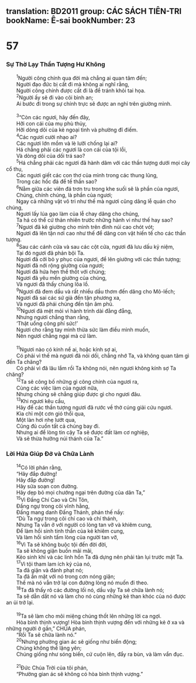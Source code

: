 translation: BD2011
group: CÁC SÁCH TIÊN-TRI
bookName: Ê-sai 
bookNumber: 23
-------

<div class="title"><h1>57</h1><h3>Sự Thờ Lạy Thần Tượng Hư Không</h3></div>
<span class="verse es_57_1">  <sup>1</sup>Người công chính qua đời mà chẳng ai quan tâm đến;<br/>  Người đạo đức bị cất đi mà không ai nghĩ rằng, <br/>  Người công chính được cất đi là để tránh khỏi tai họa.<br/></span>
<span class="verse es_57_2">  <sup>2</sup>Người ấy sẽ đi vào cõi bình an;<br/>  Ai bước đi trong sự chính trực sẽ được an nghỉ trên giường mình.<br/><br/></span>
<span class="verse es_57_3">  <sup>3</sup>“Còn các ngươi, hãy đến đây,<br/>  Hỡi con cái của mụ phù thủy,<br/>  Hỡi dòng dõi của kẻ ngoại tình và phường đĩ điếm.<br/></span>
<span class="verse es_57_4">  <sup>4</sup>Các ngươi cười nhạo ai?<br/>  Các ngươi lớn mồm và lè lưỡi chống lại ai?<br/>  Há chẳng phải các ngươi là con cái của tội lỗi,<br/>  Và dòng dõi của dối trá sao?<br/></span>
<span class="verse es_57_5">  <sup>5</sup>Há chẳng phải các ngươi đã hành dâm với các thần tượng dưới mọi cây cổ thụ,<br/>  Các ngươi giết các con thơ của mình trong các thung lũng,<br/>  Trong các hốc đá để tế thần sao?<br/></span>
<span class="verse es_57_6">  <sup>6</sup>Nằm giữa các viên đá trơn tru trong khe suối sẽ là phần của ngươi,<br/>  Chúng, chính chúng, là phần của ngươi;<br/>  Ngay cả những vật vô tri như thế mà ngươi cũng dâng lễ quán cho chúng,<br/>  Ngươi lấy lúa gạo làm của lễ chay dâng cho chúng,<br/>  Ta há có thể cứ thản nhiên trước những hành vi như thế hay sao?<br/></span>
<span class="verse es_57_7">  <sup>7</sup>Ngươi đã kê giường cho mình trên đỉnh núi cao chót vót;<br/>  Ngươi đã lên tận nơi cao như thế để dâng con vật hiến tế cho các thần tượng.<br/></span>
<span class="verse es_57_8">  <sup>8</sup>Sau các cánh cửa và sau các cột cửa, ngươi đã lưu dấu kỷ niệm,<br/>  Tại đó ngươi đã phản bội Ta.<br/>  Ngươi đã cởi bỏ y phục của ngươi, để lên giường với các thần tượng;<br/>  Ngươi đã nới rộng giường của ngươi;<br/>  Ngươi đã hứa hẹn thề thốt với chúng;<br/>  Ngươi đã yêu mến giường của chúng, <br/>  Và ngươi đã thấy chúng lõa lồ.<br/></span>
<span class="verse es_57_9">  <sup>9</sup>Ngươi đã đem dầu và rất nhiều dầu thơm đến dâng cho Mô-lếch; <br/>  Ngươi đã sai các sứ giả đến tận phương xa,<br/>  Và ngươi đã phái chúng đến tận âm phủ.<br/></span>
<span class="verse es_57_10">  <sup>10</sup>Ngươi đã mệt mỏi vì hành trình dài đằng đẵng,<br/>  Nhưng ngươi chẳng than rằng,<br/>  ‘Thật uổng công phí sức!’<br/>  Ngươi cho rằng tay mình thừa sức làm điều mình muốn,<br/>  Nên ngươi chẳng ngại mà cứ làm.<br/><br/></span>
<span class="verse es_57_11">  <sup>11</sup>Ngươi nào có kính nể ai, hoặc kính sợ ai,<br/>  Có phải vì thế mà ngươi đã nói dối, chẳng nhớ Ta, và không quan tâm gì đến Ta chăng?<br/>  Có phải vì đã lâu lắm rồi Ta không nói, nên ngươi không kính sợ Ta chăng?<br/></span>
<span class="verse es_57_12">  <sup>12</sup>Ta sẽ công bố những gì công chính của ngươi ra,<br/>  Cùng các việc làm của ngươi nữa,<br/>  Nhưng chúng sẽ chẳng giúp được gì cho ngươi đâu.<br/></span>
<span class="verse es_57_13">  <sup>13</sup>Khi ngươi kêu cầu,<br/>  Hãy để các thần tượng ngươi đã rước về thờ cúng giải cứu ngươi.<br/>  Kìa chỉ một cơn gió thổi qua,<br/>  Một làn hơi nhẹ lướt qua,<br/>  Cũng đủ cuốn tất cả chúng bay đi.<br/>  Nhưng ai để lòng tin cậy Ta sẽ được đất làm cơ nghiệp,<br/>  Và sẽ thừa hưởng núi thánh của Ta.”<br/></span>
<div class="title"><h3>Lời Hứa Giúp Ðỡ và Chữa Lành</h3></div>
<span class="verse es_57_14">  <sup>14</sup>Có lời phán rằng,<br/>  “Hãy đắp đường!<br/>  Hãy đắp đường!<br/>  Hãy sửa soạn con đường.<br/>  Hãy dẹp bỏ mọi chướng ngại trên đường của dân Ta,”<br/></span>
<span class="verse es_57_15">  <sup>15</sup>Vì Ðấng Chí Cao và Chí Tôn,<br/>  Ðấng ngự trong cõi vĩnh hằng,<br/>  Ðấng mang danh Ðấng Thánh, phán thế nầy: <br/>  “Dù Ta ngự trong cõi chí cao và chí thánh,<br/>  Nhưng Ta vẫn ở với người có lòng tan vỡ và khiêm cung,<br/>  Ðể làm hồi sinh tinh thần của kẻ khiêm cung,<br/>  Và làm hồi sinh tấm lòng của người tan vỡ,<br/></span>
<span class="verse es_57_16">  <sup>16</sup>Vì Ta sẽ không buộc tội đến đời đời,<br/>  Ta sẽ không giận buồn mãi mãi,<br/>  Kẻo sinh khí và các linh hồn Ta đã dựng nên phải tàn lụi trước mặt Ta.<br/></span>
<span class="verse es_57_17">  <sup>17</sup>Vì tội tham lam ích kỷ của nó, <br/>  Ta đã giận và đánh phạt nó;<br/>  Ta đã ẩn mặt với nó trong cơn nóng giận;<br/>  Thế mà nó vẫn trở lại con đường lòng nó muốn đi theo.<br/></span>
<span class="verse es_57_18">  <sup>18</sup>Ta đã thấy rõ các đường lối nó, dầu vậy Ta sẽ chữa lành nó;<br/>  Ta sẽ dẫn dắt nó và làm cho nó cùng những kẻ than khóc của nó được an ủi trở lại.<br/><br/></span>
<span class="verse es_57_19">  <sup>19</sup>Ta sẽ làm cho môi miệng chúng thốt lên những lời ca ngợi.<br/>  Hòa bình thịnh vượng! Hòa bình thịnh vượng đến với những kẻ ở xa và những người ở gần,” CHÚA phán,<br/>  “Rồi Ta sẽ chữa lành nó.”<br/></span>
<span class="verse es_57_20">  <sup>20</sup>Nhưng phường gian ác sẽ giống như biển động;<br/>  Chúng không thể lặng yên;<br/>  Chúng giống như sóng biển, cứ cuộn lên, đẩy ra bùn, và làm vẩn đục.<br/><br/></span>
<span class="verse es_57_21">  <sup>21</sup>Ðức Chúa Trời của tôi phán,<br/>  “Phường gian ác sẽ không có hòa bình thịnh vượng.”<br/></span>
